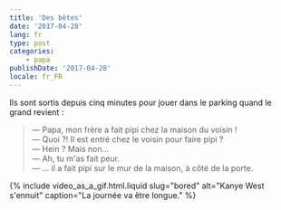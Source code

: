 ```yaml
---
title: 'Des bêtes'
date: '2017-04-28'
lang: fr
type: post
categories:
    - papa
publishDate: '2017-04-28'
locale: fr_FR
---
```


Ils sont sortis depuis cinq minutes pour jouer dans le parking quand le grand revient :

<!-- more -->

> — Papa, mon frère a fait pipi chez la maison du voisin !  
> — Quoi ?! Il est entré chez le voisin pour faire pipi ?  
> — Hein ? Mais non…  
> — Ah, tu m'as fait peur.  
> — … il a fait pipi sur le mur de la maison, à côté de la porte.  

{% include video_as_a_gif.html.liquid
    slug="bored"
    alt="Kanye West s'ennuit"
    caption="La journée va être longue."
%}